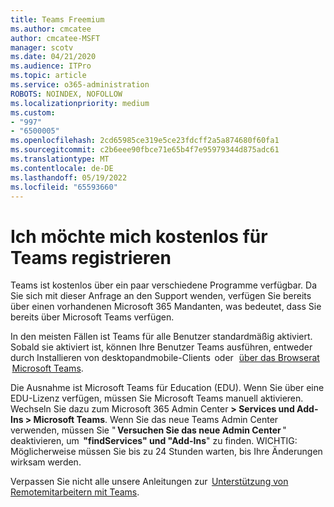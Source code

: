 ```yaml
---
title: Teams Freemium
ms.author: cmcatee
author: cmcatee-MSFT
manager: scotv
ms.date: 04/21/2020
ms.audience: ITPro
ms.topic: article
ms.service: o365-administration
ROBOTS: NOINDEX, NOFOLLOW
ms.localizationpriority: medium
ms.custom:
- "997"
- "6500005"
ms.openlocfilehash: 2cd65985ce319e5ce23fdcff2a5a874680f60fa1
ms.sourcegitcommit: c2b6eee90fbce71e65b4f7e95979344d875adc61
ms.translationtype: MT
ms.contentlocale: de-DE
ms.lasthandoff: 05/19/2022
ms.locfileid: "65593660"
---
```

# <a name="id-like-to-sign-up-for-teams-for-free"></a>Ich möchte mich kostenlos für Teams registrieren

Teams ist kostenlos über ein paar verschiedene Programme verfügbar. Da Sie sich mit dieser Anfrage an den Support wenden, verfügen Sie bereits über einen vorhandenen Microsoft 365 Mandanten, was bedeutet, dass Sie bereits über Microsoft Teams verfügen.

In den meisten Fällen ist Teams für alle Benutzer standardmäßig aktiviert. Sobald sie aktiviert ist, können Ihre Benutzer Teams ausführen, entweder durch Installieren von [](https://docs.microsoft.com/MicrosoftTeams/get-clients#desktop-client)desktopandmobile-Clients  oder [](https://docs.microsoft.com/MicrosoftTeams/get-clients#mobile-clients)  [über das Browserat](https://docs.microsoft.com/microsoftteams/get-clients?tabs=Windows)   [Microsoft Teams](https://www.microsoft.com/microsoft-teams/teams-for-work).

Die Ausnahme ist Microsoft Teams für Education (EDU). Wenn Sie über eine EDU-Lizenz verfügen, müssen Sie Microsoft Teams manuell aktivieren. Wechseln Sie dazu zum Microsoft 365 Admin Center **> Services und Add-Ins > Microsoft Teams**. Wenn Sie das neue Teams Admin Center verwenden, müssen Sie " **Versuchen Sie das neue Admin Center** " deaktivieren, um  **"findServices" und "Add-Ins**" zu finden. WICHTIG: Möglicherweise müssen Sie bis zu 24 Stunden warten, bis Ihre Änderungen wirksam werden.

Verpassen Sie nicht alle unsere Anleitungen zur  [Unterstützung von Remotemitarbeitern mit Teams](https://docs.microsoft.com/MicrosoftTeams/support-remote-work-with-teams).
